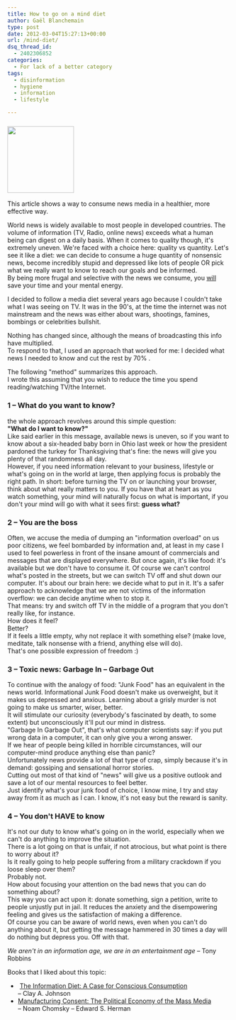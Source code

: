 ```yaml
---
title: How to go on a mind diet
author: Gaël Blanchemain
type: post
date: 2012-03-04T15:27:13+00:00
url: /mind-diet/
dsq_thread_id:
  - 2402306852
categories:
  - For lack of a better category
tags:
  - disinformation
  - hygiene
  - information
  - lifestyle

---
```

### [<img class="alignleft size-thumbnail wp-image-541" title="Sick-TV" src="http://www.gr0wing.com/wp-content/uploads/2012/03/Sick-TV-150x150.jpg" alt="" width="150" height="150" srcset="https://www.gr0wing.com/wp-content/uploads/2012/03/Sick-TV-150x150.jpg 150w, https://www.gr0wing.com/wp-content/uploads/2012/03/Sick-TV.jpg 300w" sizes="(max-width: 150px) 100vw, 150px" />][1]

This article shows a way to consume news media in a healthier, more effective way.

World news is widely available to most people in developed countries. The volume of information (TV, Radio, online news) exceeds what a human being can digest on a daily basis. When it comes to quality though, it's extremely uneven. We're faced with a choice here: quality vs quantity. Let's see it like a diet: we can decide to consume a huge quantity of nonsensic news, become incredibly stupid and depressed like lots of people OR pick what we really want to know to reach our goals and be informed.  
By being more frugal and selective with the news we consume, you <span style="text-decoration: underline;">will</span> save your time and your mental energy.

I decided to follow a media diet several years ago because I couldn't take what I was seeing on TV. It was in the 90's, at the time the internet was not mainstream and the news was either about wars, shootings, famines, bombings or celebrities bullshit.

Nothing has changed since, although the means of broadcasting this info have multiplied.  
To respond to that, I used an approach that worked for me: I decided what news I needed to know and cut the rest by 70% .

The following "method" summarizes this approach.  
I wrote this assuming that you wish to reduce the time you spend reading/watching TV/the Internet.

### 1 &#8211; What do you want to know?

<!--more-->

the whole approach revolves around this simple question:  
**"What do I want to know?"**  
Like said earlier in this message, available news is uneven, so if you want to know about a six-headed baby born in Ohio last week or how the president pardoned the turkey for Thanksgiving that's fine: the news will give you plenty of that randomness all day.  
However, if you need information relevant to your business, lifestyle or what's going on in the world at large, then applying focus is probably the right path. In short: before turning the TV on or launching your browser, think about what really matters to you. If you have that at heart as you watch something, your mind will naturally focus on what is important, if you don't your mind will go with what it sees first: **guess what?**

### 2 &#8211; You are the boss

Often, we accuse the media of dumping an "information overload" on us poor citizens, we feel bombarded by information and, at least in my case I used to feel powerless in front of the insane amount of commercials and messages that are displayed everywhere. But once again, it's like food: it's available but we don't have to consume it. Of course we can't control what's posted in the streets, but we can switch TV off and shut down our computer. It's about our brain here: we decide what to put in it. It's a safer approach to acknowledge that we are not victims of the information overflow: we can decide anytime when to stop it.  
That means: try and switch off TV in the middle of a program that you don't really like, for instance.  
How does it feel?  
Better?  
If it feels a little empty, why not replace it with something else? (make love, meditate, talk nonsense with a friend, anything else will do).  
That's one possible expression of freedom :)

### 3 &#8211; Toxic news: Garbage In &#8211; Garbage Out

To continue with the analogy of food: "Junk Food" has an equivalent in the news world. Informational Junk Food doesn't make us overweight, but it makes us depressed and anxious. Learning about a grisly murder is not going to make us smarter, wiser, better.  
It will stimulate our curiosity (everybody's fascinated by death, to some extent) but unconsciously it'll put our mind in distress.  
"Garbage In Garbage Out", that's what computer scientists say: if you put wrong data in a computer, it can only give you a wrong answer.  
If we hear of people being killed in horrible circumstances, will our computer-mind produce anything else than panic?  
Unfortunately news provide a lot of that type of crap, simply because it's in demand: gossiping and sensational horror stories.  
Cutting out most of that kind of "news" will give us a positive outlook and save a lot of our mental resources to feel better.  
Just identify what's your junk food of choice, I know mine, I try and stay away from it as much as I can. I know, it's not easy but the reward is sanity.

### 4 &#8211; You don't HAVE to know

It's not our duty to know what's going on in the world, especially when we can't do anything to improve the situation.  
There is a lot going on that is unfair, if not atrocious, but what point is there to worry about it?  
Is it really going to help people suffering from a military crackdown if you loose sleep over them?  
Probably not.  
How about focusing your attention on the bad news that you can do something about?  
This way you can act upon it: donate something, sign a petition, write to people unjustly put in jail. It reduces the anxiety and the disempowering feeling and gives us the satisfaction of making a difference.  
Of course you can be aware of world news, even when you can't do anything about it, but getting the message hammered in 30 times a day will do nothing but depress you. Off with that.

<cite>We aren't in an information age, we are in an entertainment age</cite> &#8211; Tony Robbins

Books that I liked about this topic:

  *  [The Information Diet: A Case for Conscious Consumption][2]<img src="http://www.assoc-amazon.com/e/ir?t=grotherooofha-20&#038;l=as2&#038;o=1&#038;a=1449304680" width="1" height="1" border="0" alt="" style="border:none !important; margin:0px !important;" />  
    &#8211; Clay A. Johnson
  * [Manufacturing Consent: The Political Economy of the Mass Media][3]<img src="http://www.assoc-amazon.com/e/ir?t=grotherooofha-20&#038;l=as2&#038;o=1&#038;a=0375714499" width="1" height="1" border="0" alt="" style="border:none !important; margin:0px !important;" />  
    &#8211; Noam Chomsky &#8211; Edward S. Herman

 [1]: http://www.gr0wing.com/mind-diet/sick-tv/#main
 [2]: http://www.amazon.com/gp/product/1449304680/ref=as_li_tf_tl?ie=UTF8&tag=grotherooofha-20&linkCode=as2&camp=1789&creative=9325&creativeASIN=1449304680
 [3]: http://www.amazon.com/gp/product/0375714499/ref=as_li_tf_tl?ie=UTF8&tag=grotherooofha-20&linkCode=as2&camp=1789&creative=9325&creativeASIN=0375714499

